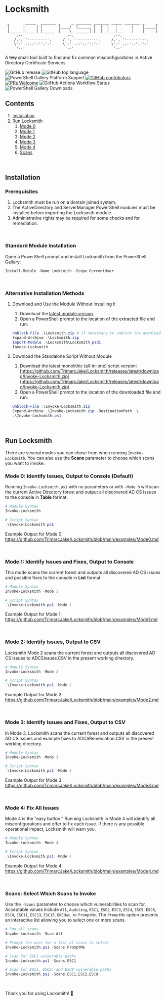 # Locksmith

```text
 _       _____  _______ _     _ _______ _______ _____ _______ _     _
 |      |     | |       |____/  |______ |  |  |   |      |    |_____|
 |_____ |_____| |_____  |    \_ ______| |  |  | __|__    |    |     |
     .--.                  .--.                  .--.
    /.-. '----------.     /.-. '----------.     /.-. '----------.
    \'-' .---'-''-'-'     \'-' .--'--''-'-'     \'-' .--'--'-''-'
     '--'                  '--'                  '--'
```

A ~~tiny~~ small tool built to find and fix common misconfigurations in Active Directory Certificate Services.

<!-- locksmith-badges-start -->
![GitHub release](https://img.shields.io/github/v/release/trimarcjake/locksmith?sort=semver)
![GitHub top language](https://img.shields.io/github/languages/top/trimarcjake/locksmith)
![PowerShell Gallery Platform Support](https://img.shields.io/powershellgallery/p/locksmith)
[![GitHub contributors](https://img.shields.io/github/contributors/trimarcjake/locksmith.svg)](https://github.com/trimarcjake/locksmith/graphs/contributors/)
[![PRs Welcome](https://img.shields.io/badge/PRs-welcome-brightgreen.svg)](http://makeapullrequest.com)
![GitHub Actions Workflow Status](https://img.shields.io/github/actions/workflow/status/trimarcjake/Locksmith/powershell.yml?logo=github&label=PSScriptAnalyzer)
![PowerShell Gallery Downloads](https://img.shields.io/powershellgallery/dt/locksmith?logo=powershell&label=PowerShell%20Gallery%20Downloads&color=blue)
<!-- locksmith-badges-end -->

## Contents

1. [Installation](#Installation)
2. [Run Locksmith](#RunLocksmith)
   1. [Mode 0](#Mode0)
   2. [Mode 1](#Mode1)
   3. [Mode 2](#Mode2)
   4. [Mode 3](#Mode3)
   5. [Mode 4](#Mode4)
   6. [Scans](#Scans)

&nbsp;

<a name="Installation" id="Installation"></a>

## Installation

### Prerequisites

1. Locksmith must be run on a domain joined system.
2. The ActiveDirectory and ServerManager PowerShell modules must be installed before importing the Locksmith module.
3. Administrative rights may be required for some checks and for remediation.

&nbsp;

### Standard Module Installation

Open a PowerShell prompt and install Locksmith from the PowerShell Gallery:

```powershell
Install-Module -Name Locksmith -Scope CurrentUser
```

&nbsp;

### Alternative Installation Methods

1. Download and Use the Module Without Installing It

   1. Download the [latest module version](https://github.com/TrimarcJake/Locksmith/releases/latest/download/Locksmith.zip).
   2. Open a PowerShell prompt to the location of the extracted file and run:

   ```powershell
   Unblock-File .\Locksmith.zip # if necessary to unblock the download
   Expand-Archive .\Locksmith.zip
   Import-Module .\Locksmith\Locksmith.psd1
   Invoke-Locksmith
   ```

2. Download the Standalone Script Without Module

   1. Download the latest monolithic (all-in-one) script version: [https://github.com/TrimarcJake/Locksmith/releases/latest/download/Invoke-Locksmith.zip](https://github.com/TrimarcJake/Locksmith/releases/latest/download/Invoke-Locksmith.zip).
   2. Open a PowerShell prompt to the location of the downloaded file and run:

   ```powershell
   Unblock-File .\Invoke-Locksmith.zip
   Expand-Archive .\Invoke-Locksmith.zip -DestinationPath .\
   .\Invoke-Locksmith.ps1
   ```

&nbsp;

<a name="RunLocksmith" id="RunLocksmith"></a>

## Run Locksmith

There are several modes you can chose from when running `Invoke-Locksmith`. You can also use the **Scans** parameter to choose which scans you want to invoke.
&nbsp;
&nbsp;
<a name="Mode0" id="Mode0"></a>

### Mode 0: Identify Issues, Output to Console (Default)

Running `Invoke-Locksmith.ps1` with no parameters or with `-Mode 0` will scan the current Active Directory forest and output all discovered AD CS issues to the console in **Table** format.

``` powershell
# Module Syntax
Invoke-Locksmith
```

``` powershell
# Script Syntax
.\Invoke-Locksmith.ps1
```

Example Output for Mode 0: https://github.com/TrimarcJake/Locksmith/blob/main/examples/Mode0.md

&nbsp;
&nbsp;
<a name="Mode1" id="Mode1"></a>

### Mode 1: Identify Issues and Fixes, Output to Console

This mode scans the current forest and outputs all discovered AD CS issues and possible fixes to the console in **List** format.

``` powershell
# Module Syntax
Invoke-Locksmith -Mode 1
```

``` powershell
# Script Syntax
.\Invoke-Locksmith.ps1 -Mode 1
```

Example Output for Mode 1: https://github.com/TrimarcJake/Locksmith/blob/main/examples/Mode1.md

&nbsp;
&nbsp;
<a name="Mode2" id="Mode2"></a>

### Mode 2: Identify Issues, Output to CSV

Locksmith Mode 2 scans the current forest and outputs all discovered AD CS issues to ADCSIssues.CSV in the present working directory.

``` powershell
# Module Syntax
Invoke-Locksmith -Mode 2
```

``` powershell
# Script Syntax
.\Invoke-Locksmith.ps1 -Mode 2
```

Example Output for Mode 2: https://github.com/TrimarcJake/Locksmith/blob/main/examples/Mode2.md

&nbsp;
&nbsp;
<a name="Mode3" id="Mode3"></a>

### Mode 3: Identify Issues and Fixes, Output to CSV

In Mode 3, Locksmith scans the current forest and outputs all discovered AD CS issues and example fixes to ADCSRemediation.CSV in the present working directory.

``` powershell
# Module Syntax
Invoke-Locksmith -Mode 3
```

``` powershell
# Script Syntax
.\Invoke-Locksmith.ps1 -Mode 3
```

Example Output for Mode 3: https://github.com/TrimarcJake/Locksmith/blob/main/examples/Mode3.md

&nbsp;
&nbsp;
<a name="Mode4" id="Mode4"></a>

### Mode 4: Fix All Issues

Mode 4 is the "easy button." Running Locksmith in Mode 4 will identify all misconfigurations and offer to fix each issue. If there is any possible operational impact, Locksmith will warn you.

``` powershell
# Module Syntax
Invoke-Locksmith -Mode 4
```

``` powershell
# Script Syntax
.\Invoke-Locksmith.ps1 -Mode 4
```

Example Output for Mode 4: https://github.com/TrimarcJake/Locksmith/blob/main/examples/Mode4.md

&nbsp;
&nbsp;
<a name="Scans" id="Scans"></a>

### Scans: Select Which Scans to Invoke

Use the `-Scans` parameter to choose which vulnerabilities to scan for. Acceptable values include `All`, `Auditing`, `ESC1`, `ESC2`, `ESC3`, `ESC4`, `ESC5`, `ESC6`, `ESC8`, `ESC11`, `ESC13`, `ESC15`, `EKEUwu`, or `PromptMe`. The `PromptMe` option presents an interactive list allowing you to select one or more scans.

``` powershell
# Run all scans
Invoke-Locksmith -Scan All
```

``` powershell
# Prompt the user for a list of scans to select
Invoke-Locksmith.ps1 -Scans PromptMe
```

``` powershell
# Scan for ESC1 vulnerable paths
Invoke-Locksmith.ps1 -Scans ESC1
```

``` powershell
# Scan for ESC1, ESC2, and ESC8 vulnerable paths
Invoke-Locksmith.ps1 -Scans ESC1,ESC2,ESC8
```

&nbsp;

Thank you for using Locksmith! 💜
